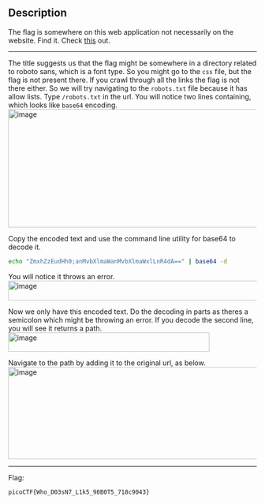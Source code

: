 ## Description
The flag is somewhere on this web application not necessarily on the website. Find it. Check [this](http://saturn.picoctf.net:54769/) out.

---
The title suggests us that the flag might be somewhere in a directory related to roboto sans, which is a font type. So you might go to the `css` file, 
but the flag is not present there. If you crawl through all the links the flag is not there either. 
So we will try navigating to the `robots.txt` file because it has allow lists. Type `/robots.txt` in the url. You will notice two lines containing, which
looks like `base64` encoding.
<img width="613" height="240" alt="image" src="https://github.com/user-attachments/assets/240613d0-c572-425e-80fa-2356fa2ed06e" /><br>

Copy the encoded text and use the command line utility for base64 to decode it.<br>
```bash
echo "ZmxhZzEudHh0;anMvbXlmaWanMvbXlmaWxlLnR4dA==" | base64 -d
```
You will notice it throws an error.
<img width="573" height="40" alt="image" src="https://github.com/user-attachments/assets/c2153a63-7f31-4747-811b-d4bda1e2ca21" /><br>

Now we only have this encoded text. Do the decoding in parts as theres a semicolon which might be throwing an error.
If you decode the second line, you will see it returns a path.
<img width="408" height="39" alt="image" src="https://github.com/user-attachments/assets/32147725-96db-4737-8213-198f7f5f9cd1" /><br>

Navigate to the path by adding it to the original url, as below.
<img width="598" height="187" alt="image" src="https://github.com/user-attachments/assets/00149c65-fec9-47f7-8366-76bde8c4bf92" /><br>

---
Flag:
```text
picoCTF{Who_D03sN7_L1k5_90B0T5_718c9043}
```
